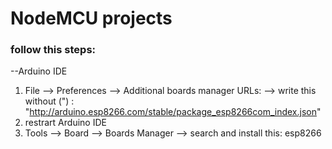 # NodeMCU projects
### follow this steps:
--Arduino IDE

1. File --> Preferences --> Additional boards manager URLs: --> write this without (") : "http://arduino.esp8266.com/stable/package_esp8266com_index.json"  
2. restrart Arduino IDE
3. Tools --> Board --> Boards Manager --> search and install this: esp8266
